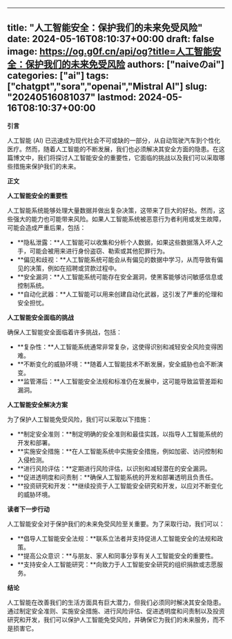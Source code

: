 
---
title: "人工智能安全：保护我们的未来免受风险"
date: 2024-05-16T08:10:37+00:00
draft: false
image: https://og.g0f.cn/api/og?title=人工智能安全：保护我们的未来免受风险
authors: ["naiveのai"]
categories: ["ai"]
tags: ["chatgpt","sora","openai","Mistral AI"]
slug: "20240516081037"
lastmod: 2024-05-16T08:10:37+00:00
---
**引言**

人工智能 (AI) 已迅速成为现代社会不可或缺的一部分，从自动驾驶汽车到个性化医疗。然而，随着人工智能的不断发展，我们也必须解决其安全方面的隐患。在这篇博文中，我们将探讨人工智能安全的重要性，它面临的挑战以及我们可以采取哪些措施来保护我们的未来。

**正文**

**人工智能安全的重要性**

人工智能系统能够处理大量数据并做出复杂决策，这带来了巨大的好处。然而，这些强大的能力也可能带来风险。如果人工智能系统被恶意行为者利用或发生故障，可能会造成严重后果，包括：

* **隐私泄露：**人工智能可以收集和分析个人数据，如果这些数据落入坏人之手，可能会被用来进行身份盗窃、勒索或其他犯罪行为。
* **偏见和歧视：**人工智能系统可能会从有偏见的数据中学习，从而导致有偏见的决策，例如在招聘或贷款过程中。
* **安全漏洞：**人工智能系统可能存在安全漏洞，使黑客能够访问敏感信息或控制系统。
* **自动化武器：**人工智能可以用来创建自动化武器，这引发了严重的伦理和安全担忧。

**人工智能安全面临的挑战**

确保人工智能安全面临着许多挑战，包括：

* **复杂性：**人工智能系统通常非常复杂，这使得识别和减轻安全风险变得困难。
* **不断变化的威胁环境：**随着人工智能技术不断发展，安全威胁也会不断演变。
* **监管滞后：**人工智能安全法规和标准仍在发展中，这可能导致监管差距和漏洞。

**人工智能安全解决方案**

为了保护人工智能免受风险，我们可以采取以下措施：

* **制定安全准则：**制定明确的安全准则和最佳实践，以指导人工智能系统的开发和部署。
* **实施安全措施：**在人工智能系统中实施安全措施，例如加密、访问控制和入侵检测。
* **进行风险评估：**定期进行风险评估，以识别和减轻潜在的安全漏洞。
* **促进透明度和问责制：**确保人工智能系统的开发和部署透明且负责任。
* **投资研究和开发：**继续投资于人工智能安全研究和开发，以应对不断变化的威胁环境。

**读者下一步行动**

人工智能安全对于保护我们的未来免受风险至关重要。为了采取行动，我们可以：

* **倡导人工智能安全法规：**联系立法者并支持促进人工智能安全的法规和政策。
* **提高公众意识：**与朋友、家人和同事分享有关人工智能安全的重要性。
* **支持安全人工智能研究：**向致力于人工智能安全研究的组织捐款或志愿服务。

**结论**

人工智能在改善我们的生活方面具有巨大潜力，但我们必须同时解决其安全隐患。通过制定安全准则、实施安全措施、进行风险评估、促进透明度和问责制以及投资研究和开发，我们可以保护人工智能免受风险，并确保它为我们的未来服务，而不是损害它。